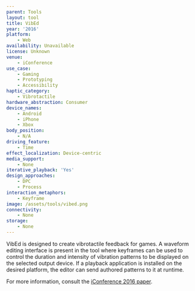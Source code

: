 ```yaml
---
parent: Tools
layout: tool
title: VibEd
year: '2016'
platform:
    - Web
availability: Unavailable
license: Unknown
venue:
    - iConference
use_case:
    - Gaming
    - Prototyping
    - Accessibility
haptic_category:
    - Vibrotactile
hardware_abstraction: Consumer
device_names:
    - Android
    - iPhone
    - Xbox
body_position:
    - N/A
driving_feature:
    - Time
effect_localization: Device-centric
media_support:
    - None
iterative_playback: 'Yes'
design_approaches:
    - DPC
    - Process
interaction_metaphors:
    - Keyframe
image: /assets/tools/vibed.png
connectivity:
    - None
storage:
    - None
---
```

VibEd is designed to create vibrotactile feedback for games.
A waveform editing interface is present in the tool where keyframes can be used to control the duration and intensity of vibration patterns to be displayed on the selected output device.
If a playback application is installed on the desired platform, the editor can send authored patterns to it at runtime.

For more information, consult the [iConference 2016 paper](http://urn.kb.se/resolve?urn=urn:nbn:se:liu:diva-126658).
